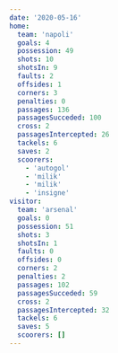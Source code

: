 ```yaml
---
date: '2020-05-16'
home:
  team: 'napoli'
  goals: 4
  possession: 49
  shots: 10
  shotsIn: 9
  faults: 2
  offsides: 1
  corners: 3
  penalties: 0
  passages: 136
  passagesSucceded: 100
  cross: 2
  passagesIntercepted: 26
  tackels: 6
  saves: 2
  scoorers:
    - 'autogol'
    - 'milik'
    - 'milik'
    - 'insigne'
visitor:
  team: 'arsenal'
  goals: 0
  possession: 51
  shots: 3
  shotsIn: 1
  faults: 0
  offsides: 0
  corners: 2
  penalties: 2
  passages: 102
  passagesSucceded: 59
  cross: 2
  passagesIntercepted: 32
  tackels: 6
  saves: 5
  scoorers: []
---
```

